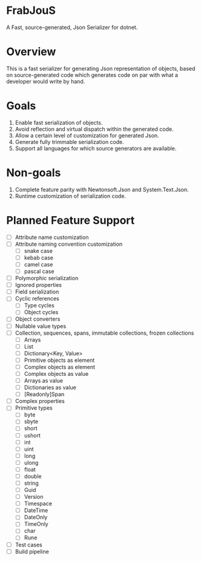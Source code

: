 # FrabJouS
A Fast, source-generated, Json Serializer for dotnet.

# Overview
This is a fast serializer for generating Json representation of objects, based on source-generated code which generates code on par with what a developer would write by hand.

# Goals
1. Enable fast serialization of objects.
1. Avoid reflection and virtual dispatch within the generated code.
1. Allow a certain level of customization for generated Json.
1. Generate fully trimmable serialization code.
1. Support all languages for which source generators are available.

# Non-goals
1. Complete feature parity with Newtonsoft.Json and System.Text.Json.
1. Runtime customization of serialization code.

# Planned Feature Support
- [ ] Attribute name customization
- [ ] Attribute naming convention customization
    - [ ] snake case
    - [ ] kebab case
    - [ ] camel case
    - [ ] pascal case
- [ ] Polymorphic serialization
- [ ] Ignored properties
- [ ] Field serialization
- [ ] Cyclic references
    - [ ] Type cycles
    - [ ] Object cycles
- [ ] Object converters
- [ ] Nullable value types
- [ ] Collection, sequences, spans, immutable collections, frozen collections
    - [ ] Arrays
    - [ ] List<T>
    - [ ] Dictionary<Key, Value>
    - [ ] Primitive objects as element
    - [ ] Complex objects as element
    - [ ] Complex objects as value
    - [ ] Arrays as value
    - [ ] Dictionaries as value
    - [ ] [Readonly]Span<T>
- [ ] Complex properties
- [ ] Primitive types
    - [ ] byte
    - [ ] sbyte
    - [ ] short
    - [ ] ushort
    - [ ] int
    - [ ] uint
    - [ ] long
    - [ ] ulong
    - [ ] float
    - [ ] double
    - [ ] string
    - [ ] Guid
    - [ ] Version
    - [ ] Timespace
    - [ ] DateTime
    - [ ] DateOnly
    - [ ] TimeOnly
    - [ ] char
    - [ ] Rune
- [ ] Test cases
- [ ] Build pipeline